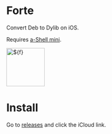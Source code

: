 # Forte
Convert Deb to Dylib on iOS.

Requires [a-Shell mini](https://apps.apple.com/app/id1543537943).

<img width="100" height="100" alt="${f}" src="https://github.com/user-attachments/assets/c5a69cc0-c787-441d-8e35-55149a820f03" />

# Install
Go to [releases](https://github.com/Dr-Sauce/Forte/releases/latest) and click the iCloud link.
